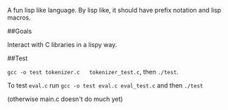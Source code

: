 A fun lisp like language. By lisp like, it should have prefix notation and lisp macros.

##Goals

Interact with C libraries in a lispy way.

##Test

`gcc -o test tokenizer.c   tokenizer_test.c`, then `./test`.

To test `eval.c` run `gcc -o test eval.c eval_test.c` and then `./test`

(otherwise main.c doesn't do much yet)
